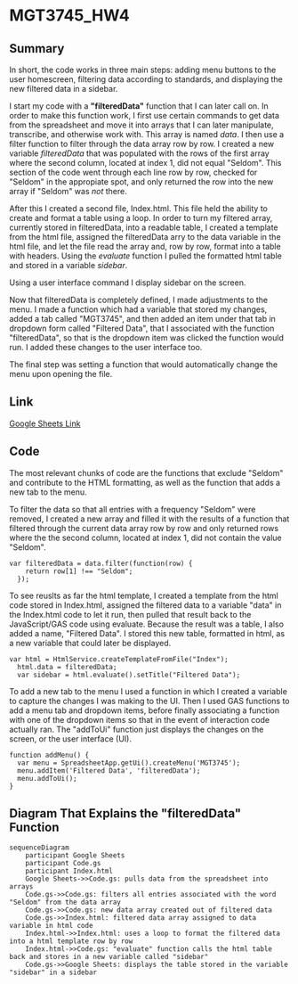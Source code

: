 # MGT3745_HW4

## Summary
In short, the code works in three main steps: adding menu buttons to the user homescreen, filtering data according to standards, and displaying the new filtered data in a sidebar. 

I start my code with a **"filteredData"** function that I can later call on. In order to make this function work, I first use certain commands to get data from the spreadsheet and move it into arrays that I can later manipulate, transcribe, and otherwise work with. This array is named *data*. I then use a filter function to filter through the data array row by row. I created a new variable *filteredData* that was populated with the rows of the first array where the second column, located at index 1, did not equal "Seldom". This section of the code went through each line row by row, checked for "Seldom" in the appropiate spot, and only returned the row into the new array if "Seldom" was *not* there. 

After this I created a second file, Index.html. This file held the ability to create and format a table using a loop. In order to turn my filtered array, currently stored in filteredData, into a readable table, I created a template from the html file, assigned the filteredData arry to the data variable in the html file, and let the file read the array and, row by row, format into a table with headers. Using the *evaluate* function I pulled the formatted html table and stored in a variable *sidebar*.

Using a user interface command I display sidebar on the screen. 

Now that filteredData is completely defined, I made adjustments to the menu. I made a function which had a variable that stored my changes, added a tab called "MGT3745", and then added an item under that tab in dropdown form called "Filtered Data", that I associated with the function "filteredData", so that is the dropdown item was clicked the function would run. I added these changes to the user interface too. 

The final step was setting a function that would automatically change the menu upon opening the file. 

## Link
[Google Sheets Link](https://docs.google.com/spreadsheets/d/1DvhrLep1nabllAitCjjyU-hWRhmvtgHPQNbjLVhp1PI/edit?usp=sharing)

## Code
The most relevant chunks of code are the functions that exclude "Seldom" and contribute to the HTML formatting, as well as the function that adds a new tab to the menu.

To filter the data so that all entries with a frequency "Seldom" were removed, I created a new array and filled it with the results of a function that filtered through the current data array row by row and only returned rows where the the second column, located at index 1, did not contain the value "Seldom". 
```
var filteredData = data.filter(function(row) {
    return row[1] !== "Seldom";
  });
```


To see reuslts as far the html template, I created a template from the html code stored in Index.html, assigned the filtered data to a variable "data" in the Index.html code to let it run, then pulled that result back to the JavaScript/GAS code using evaluate. Because the result was a table, I also added a name, "Filtered Data". I stored this new table, formatted in html, as a new variable that could later be displayed. 
```
var html = HtmlService.createTemplateFromFile("Index");
  html.data = filteredData;
  var sidebar = html.evaluate().setTitle("Filtered Data");
```


To add a new tab to the menu I used a function in which I created a variable to capture the changes I was making to the UI. Then I used GAS functions to add a menu tab and dropdown items, before finally associating a function with one of the dropdown items so that in the event of interaction code actually ran. The "addToUi" function just displays the changes on the screen, or the user interface (UI).
```
function addMenu() {
  var menu = SpreadsheetApp.getUi().createMenu('MGT3745');
  menu.addItem('Filtered Data', 'filteredData');
  menu.addToUi(); 
}
```

## Diagram That Explains the "filteredData" Function
```mermaid
sequenceDiagram
    participant Google Sheets
    participant Code.gs 
    participant Index.html 
    Google Sheets->>Code.gs: pulls data from the spreadsheet into arrays 
    Code.gs->>Code.gs: filters all entries associated with the word "Seldom" from the data array
    Code.gs->>Code.gs: new data array created out of filtered data
    Code.gs->>Index.html: filtered data array assigned to data variable in html code
    Index.html->>Index.html: uses a loop to format the filtered data into a html template row by row
    Index.html->>Code.gs: "evaluate" function calls the html table back and stores in a new variable called "sidebar"
    Code.gs->>Google Sheets: displays the table stored in the variable "sidebar" in a sidebar
```
